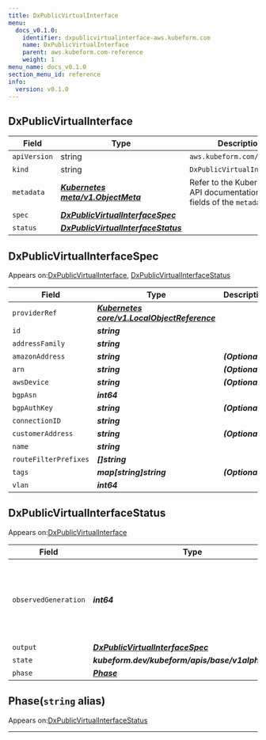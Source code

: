 ```yaml
---
title: DxPublicVirtualInterface
menu:
  docs_v0.1.0:
    identifier: dxpublicvirtualinterface-aws.kubeform.com
    name: DxPublicVirtualInterface
    parent: aws.kubeform.com-reference
    weight: 1
menu_name: docs_v0.1.0
section_menu_id: reference
info:
  version: v0.1.0
---
```


## DxPublicVirtualInterface
| Field | Type | Description |
| ------ | ----- | ----------- |
| `apiVersion` | string | `aws.kubeform.com/v1alpha1` |
|    `kind` | string | `DxPublicVirtualInterface` |
| `metadata` | ***[Kubernetes meta/v1.ObjectMeta](https://kubernetes.io/docs/reference/generated/kubernetes-api/v1.13/#objectmeta-v1-meta)***|Refer to the Kubernetes API documentation for the fields of the `metadata` field.|
| `spec` | ***[DxPublicVirtualInterfaceSpec](#dxpublicvirtualinterfacespec)***||
| `status` | ***[DxPublicVirtualInterfaceStatus](#dxpublicvirtualinterfacestatus)***||
## DxPublicVirtualInterfaceSpec

Appears on:[DxPublicVirtualInterface](#dxpublicvirtualinterface), [DxPublicVirtualInterfaceStatus](#dxpublicvirtualinterfacestatus)

| Field | Type | Description |
| ------ | ----- | ----------- |
| `providerRef` | ***[Kubernetes core/v1.LocalObjectReference](https://kubernetes.io/docs/reference/generated/kubernetes-api/v1.13/#localobjectreference-v1-core)***||
| `id` | ***string***||
| `addressFamily` | ***string***||
| `amazonAddress` | ***string***| ***(Optional)*** |
| `arn` | ***string***| ***(Optional)*** |
| `awsDevice` | ***string***| ***(Optional)*** |
| `bgpAsn` | ***int64***||
| `bgpAuthKey` | ***string***| ***(Optional)*** |
| `connectionID` | ***string***||
| `customerAddress` | ***string***| ***(Optional)*** |
| `name` | ***string***||
| `routeFilterPrefixes` | ***[]string***||
| `tags` | ***map[string]string***| ***(Optional)*** |
| `vlan` | ***int64***||
## DxPublicVirtualInterfaceStatus

Appears on:[DxPublicVirtualInterface](#dxpublicvirtualinterface)

| Field | Type | Description |
| ------ | ----- | ----------- |
| `observedGeneration` | ***int64***| ***(Optional)*** Resource generation, which is updated on mutation by the API Server.|
| `output` | ***[DxPublicVirtualInterfaceSpec](#dxpublicvirtualinterfacespec)***| ***(Optional)*** |
| `state` | ***kubeform.dev/kubeform/apis/base/v1alpha1.State***| ***(Optional)*** |
| `phase` | ***[Phase](#phase)***| ***(Optional)*** |
## Phase(`string` alias)

Appears on:[DxPublicVirtualInterfaceStatus](#dxpublicvirtualinterfacestatus)

---
